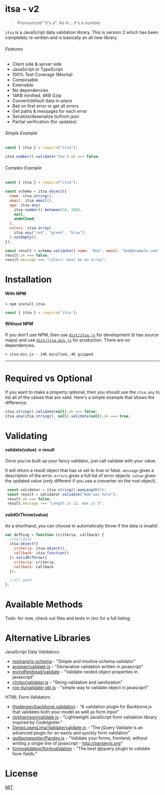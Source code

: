 
# itsa - v2

> Pronounced "it's a". As in... it's a number.

`itsa` is a JavaScript data validation library. This is version 2 which has been completely re-written and is basically an all new library.

###### Features

 - Client side & server side
 - JavaScript or TypeScript
 - 100% Test Coverage (Mocha)
 - Composable
 - Extensible
 - No dependencies
 - 14KB minified, 4KB Gzip
 - Convert/default data in-place
 - Bail on first error or get all errors
 - Get paths & messages for each error
 - Serialize/deserialize to/from json
 - Partial verification (for updates)

###### Simple Example

```js
const { itsa } = require("itsa");

itsa.number().validate('foo').ok === false;
```

###### Complex Example

```js
const { itsa } = require("itsa");

const schema = itsa.object({
  name: itsa.string(),
  email: itsa.email(),
  age: itsa.any(
    itsa.number().between(18, 200),
    null,
    undefined,
  ),
  colors: itsa.array(
    itsa.any("red", "green", "blue"),
  ).notEmpty(),
});

const result = schema.validate({ name: "Bob", email: "bob@example.com" });
result.ok === false;
result.message === "colors: must be an array";
```


# Installation

#### With NPM

    > npm install itsa

``` js
const { itsa } = require('itsa');
```

#### Without NPM

If you don't use NPM, then use [`dist/itsa.js`](https://raw.githubusercontent.com/bendytree/node-itsa/master/dist/itsa.js) for development (it has source maps) and
use [`dist/itsa.min.js`](https://raw.githubusercontent.com/bendytree/node-itsa/master/dist/itsa.min.js) for production. There are no dependencies.

    > itsa.min.js - 14K minified, 4K gzipped


------------------------------------------------

# Required vs Optional

If you want to make a property optional, then you should use the `itsa.any` to list all
of the values that are valid.  Here's a simple example that shows the difference:

``` js
itsa.string().validate(null).ok === false;
itsa.any(itsa.string(), null).validate(null).ok === true;
```






# Validating

#### validate(value) -> result

Once you've built up your fancy validator, just call validate with your value.

It will return a result object that has `ok` set to true or false. `message` gives a description of the error. `errors` gives a full list of error objects. `value` gives the updated value (only different if you use a converter on the root object).

``` js
 const validator = itsa.string().maxLength(5);
 const result = validator.validate("Bob was here");
 result.ok === false;
 result.message ~== "Length is 12, max is 5";
```

#### validOrThrow(value)

As a shorthand, you can choose to automatically throw if the data is invalid:

```js
var doThing = function (criteria, callback) {
  //validate
  itsa.object({
    criteria: itsa.object(),
    callback: itsa.function()
  }).validOrThrow({
    criteria: criteria,
    callback: callback
  });

  //all good
};
```

# Available Methods

Todo: for now, check out files and tests in /src for a full listing.


# Alternative Libraries

JavaScript Data Validators:

- [molnarg/js-schema](https://github.com/molnarg/js-schema/) - "Simple and intuitive schema validator"
- [ansman/validate.js](https://github.com/ansman/validate.js) - "Declarative validation written in javascript"
- [eivindfjeldstad/validate](https://github.com/eivindfjeldstad/validate) - "Validate nested object properties in javascript"
- [chriso/validator.js](https://github.com/chriso/validator.js) - "String validation and sanitization"
- [ron-liu/validate-obj.js](https://github.com/ron-liu/validate-obj.js) - "simple way to validate object in javasciprt"

HTML Form Validators

- [thedersen/backbone.validation](https://github.com/thedersen/backbone.validation) - "A validation plugin for Backbone.js that validates both your model as well as form input"
- [rickharrison/validate.js](https://github.com/rickharrison/validate.js) - "Lightweight JavaScript form validation library inspired by CodeIgniter."
- [DiegoLopesLima/Validate/validate.js](https://github.com/DiegoLopesLima/Validate) - "The jQuery Validate is an advanced plugin for an easily and quickly form validation"
- [guillaumepotier/Parsley.js](https://github.com/guillaumepotier/Parsley.js) - "Validate your forms, frontend, without writing a single line of javascript - http://parsleyjs.org"
- [formvalidation/formvalidation](https://github.com/formvalidation/formvalidation) - "The best @jquery plugin to validate form fields."




# License

[MIT](https://github.com/bendytree/node-itsa/blob/master/LICENSE)


